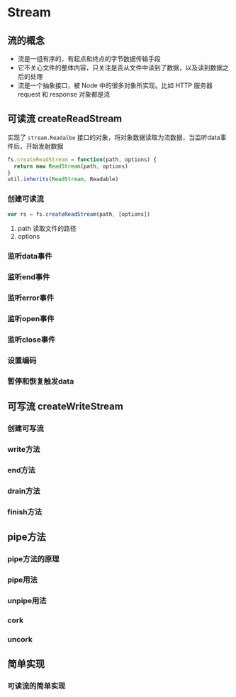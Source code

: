 # Stream

## 流的概念

-   流是一组有序的，有起点和终点的字节数据传输手段
-   它不关心文件的整体内容，只关注是否从文件中读到了数据，以及读到数据之后的处理
-   流是一个抽象接口，被 Node 中的很多对象所实现。比如 HTTP 服务器 request 和 response 对象都是流

## 可读流 createReadStream

实现了 `stream.Readalbe` 接口的对象，将对象数据读取为流数据，当监听data事件后，开始发射数据

```javascript
fs.createReadStream = function(path, options) {
  return new ReadStream(path, options)
}
util.inherits(ReadStream, Readable)
```

### 创建可读流

```javascript
var rs = fs.createReadStream(path, [options])
```

1.   path 读取文件的路径
2.   options

### 监听data事件

### 监听end事件

### 监听error事件

### 监听open事件

### 监听close事件

### 设置编码

### 暂停和恢复触发data

## 可写流 createWriteStream

### 创建可写流

### write方法

### end方法

### drain方法

### finish方法

## pipe方法

### pipe方法的原理


### pipe用法

### unpipe用法

### cork

### uncork

## 简单实现

### 可读流的简单实现
